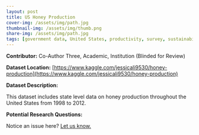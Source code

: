 ```yaml
---
layout: post
title: US Honey Production
cover-img: /assets/img/path.jpg
thumbnail-img: /assets/img/thumb.png
share-img: /assets/img/path.jpg
tags: [government data, United States, productivity, survey, sustainability]
---
```


**Contributor:** Co-Author Three, Academic, Institution (Blinded for Review)

**Dataset Location:** [https://www.kaggle.com/jessicali9530/honey-production](https://www.kaggle.com/jessicali9530/honey-production)

**Dataset Description:**

This dataset includes state level data on honey production throughout the United States from 1998 to 2012.

**Potential Research Questions:**





Notice an issue here? [Let us know.](https://docs.google.com/forms/d/e/1FAIpQLSfFLEtWSlfe6gwBaoe-9OfE4BjtwaVx3IQg9ZsfCIJDrujrbA/viewform?usp=pp_url&entry.677199195=2021-06-04-us-honey-production)
